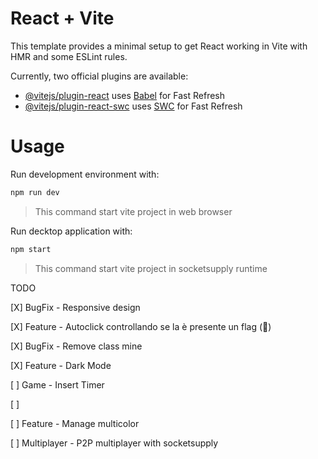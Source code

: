 # React + Vite

This template provides a minimal setup to get React working in Vite with HMR and some ESLint rules.

Currently, two official plugins are available:

- [@vitejs/plugin-react](https://github.com/vitejs/vite-plugin-react/blob/main/packages/plugin-react/README.md) uses [Babel](https://babeljs.io/) for Fast Refresh
- [@vitejs/plugin-react-swc](https://github.com/vitejs/vite-plugin-react-swc) uses [SWC](https://swc.rs/) for Fast Refresh

# Usage

Run development environment with:

```bash
npm run dev
```

> This command start vite project in web browser

Run decktop application with:

```bash
npm start
```

> This command start vite project in socketsupply runtime


TODO

[X] BugFix - Responsive design

[X] Feature - Autoclick controllando se la è presente un flag (🚩)

[X] BugFix - Remove class mine

[X] Feature - Dark Mode

[ ] Game - Insert Timer

[ ] 

[ ] Feature - Manage multicolor

[ ] Multiplayer - P2P multiplayer with socketsupply